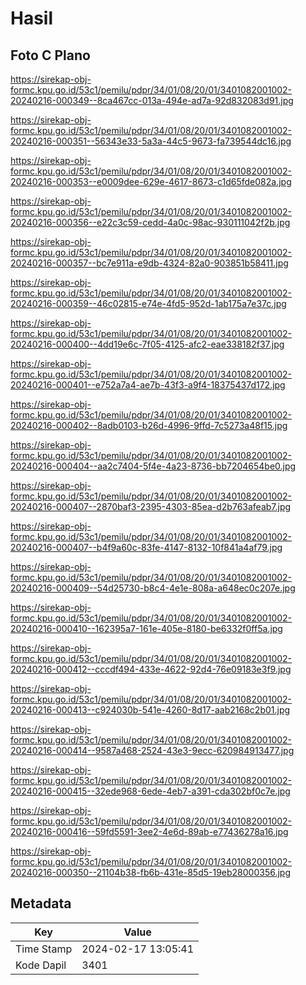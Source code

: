 # Hasil

## Foto C Plano

https://sirekap-obj-formc.kpu.go.id/53c1/pemilu/pdpr/34/01/08/20/01/3401082001002-20240216-000349--8ca467cc-013a-494e-ad7a-92d832083d91.jpg

https://sirekap-obj-formc.kpu.go.id/53c1/pemilu/pdpr/34/01/08/20/01/3401082001002-20240216-000351--56343e33-5a3a-44c5-9673-fa739544dc16.jpg

https://sirekap-obj-formc.kpu.go.id/53c1/pemilu/pdpr/34/01/08/20/01/3401082001002-20240216-000353--e0009dee-629e-4617-8673-c1d65fde082a.jpg

https://sirekap-obj-formc.kpu.go.id/53c1/pemilu/pdpr/34/01/08/20/01/3401082001002-20240216-000356--e22c3c59-cedd-4a0c-98ac-930111042f2b.jpg

https://sirekap-obj-formc.kpu.go.id/53c1/pemilu/pdpr/34/01/08/20/01/3401082001002-20240216-000357--bc7e911a-e9db-4324-82a0-903851b58411.jpg

https://sirekap-obj-formc.kpu.go.id/53c1/pemilu/pdpr/34/01/08/20/01/3401082001002-20240216-000359--46c02815-e74e-4fd5-952d-1ab175a7e37c.jpg

https://sirekap-obj-formc.kpu.go.id/53c1/pemilu/pdpr/34/01/08/20/01/3401082001002-20240216-000400--4dd19e6c-7f05-4125-afc2-eae338182f37.jpg

https://sirekap-obj-formc.kpu.go.id/53c1/pemilu/pdpr/34/01/08/20/01/3401082001002-20240216-000401--e752a7a4-ae7b-43f3-a9f4-18375437d172.jpg

https://sirekap-obj-formc.kpu.go.id/53c1/pemilu/pdpr/34/01/08/20/01/3401082001002-20240216-000402--8adb0103-b26d-4996-9ffd-7c5273a48f15.jpg

https://sirekap-obj-formc.kpu.go.id/53c1/pemilu/pdpr/34/01/08/20/01/3401082001002-20240216-000404--aa2c7404-5f4e-4a23-8736-bb7204654be0.jpg

https://sirekap-obj-formc.kpu.go.id/53c1/pemilu/pdpr/34/01/08/20/01/3401082001002-20240216-000407--2870baf3-2395-4303-85ea-d2b763afeab7.jpg

https://sirekap-obj-formc.kpu.go.id/53c1/pemilu/pdpr/34/01/08/20/01/3401082001002-20240216-000407--b4f9a60c-83fe-4147-8132-10f841a4af79.jpg

https://sirekap-obj-formc.kpu.go.id/53c1/pemilu/pdpr/34/01/08/20/01/3401082001002-20240216-000409--54d25730-b8c4-4e1e-808a-a648ec0c207e.jpg

https://sirekap-obj-formc.kpu.go.id/53c1/pemilu/pdpr/34/01/08/20/01/3401082001002-20240216-000410--162395a7-161e-405e-8180-be6332f0ff5a.jpg

https://sirekap-obj-formc.kpu.go.id/53c1/pemilu/pdpr/34/01/08/20/01/3401082001002-20240216-000412--cccdf494-433e-4622-92d4-76e09183e3f9.jpg

https://sirekap-obj-formc.kpu.go.id/53c1/pemilu/pdpr/34/01/08/20/01/3401082001002-20240216-000413--c924030b-541e-4260-8d17-aab2168c2b01.jpg

https://sirekap-obj-formc.kpu.go.id/53c1/pemilu/pdpr/34/01/08/20/01/3401082001002-20240216-000414--9587a468-2524-43e3-9ecc-620984913477.jpg

https://sirekap-obj-formc.kpu.go.id/53c1/pemilu/pdpr/34/01/08/20/01/3401082001002-20240216-000415--32ede968-6ede-4eb7-a391-cda302bf0c7e.jpg

https://sirekap-obj-formc.kpu.go.id/53c1/pemilu/pdpr/34/01/08/20/01/3401082001002-20240216-000416--59fd5591-3ee2-4e6d-89ab-e77436278a16.jpg

https://sirekap-obj-formc.kpu.go.id/53c1/pemilu/pdpr/34/01/08/20/01/3401082001002-20240216-000350--21104b38-fb6b-431e-85d5-19eb28000356.jpg


## Metadata

| Key        | Value               |
| ---------- | ------------------- |
| Time Stamp | 2024-02-17 13:05:41 |
| Kode Dapil | 3401                |



